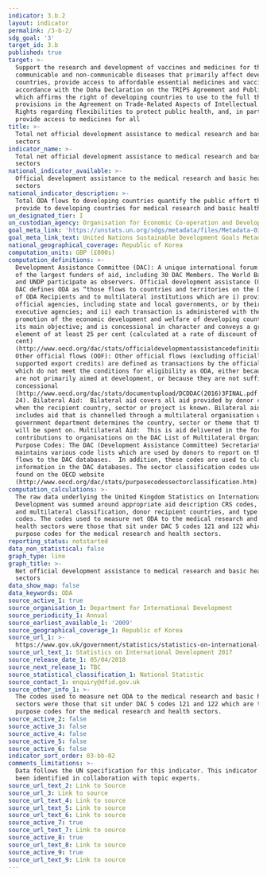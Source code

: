 ```yaml
---
indicator: 3.b.2
layout: indicator
permalink: /3-b-2/
sdg_goal: '3'
target_id: 3.b
published: true
target: >-
  Support the research and development of vaccines and medicines for the
  communicable and non‑communicable diseases that primarily affect developing
  countries, provide access to affordable essential medicines and vaccines, in
  accordance with the Doha Declaration on the TRIPS Agreement and Public Health,
  which affirms the right of developing countries to use to the full the
  provisions in the Agreement on Trade-Related Aspects of Intellectual Property
  Rights regarding flexibilities to protect public health, and, in particular,
  provide access to medicines for all
title: >-
  Total net official development assistance to medical research and basic health
  sectors
indicator_name: >-
  Total net official development assistance to medical research and basic health
  sectors
national_indicator_available: >-
  Official development assistance to the medical research and basic health
  sectors
national_indicator_description: >-
  Total ODA flows to developing countries quantify the public effort that donors
  provide to developing countries for medical research and basic health.
un_designated_tier: I
un_custodian_agency: Organisation for Economic Co-operation and Development (OECD)
goal_meta_link: 'https://unstats.un.org/sdgs/metadata/files/Metadata-03-0B-02.pdf'
goal_meta_link_text: United Nations Sustainable Development Goals Metadata (PDF 210 KB)
national_geographical_coverage: Republic of Korea
computation_units: GBP (£000s)
computation_definitions: >-
  Development Assistance Committee (DAC): A unique international forum of many
  of the largest funders of aid, including 30 DAC Members. The World Bank, IMF
  and UNDP participate as observers. Official development assistance (ODA): The
  DAC defines ODA as “those flows to countries and territories on the DAC List
  of ODA Recipients and to multilateral institutions which are i) provided by
  official agencies, including state and local governments, or by their
  executive agencies; and ii) each transaction is administered with the
  promotion of the economic development and welfare of developing countries as
  its main objective; and is concessional in character and conveys a grant
  element of at least 25 per cent (calculated at a rate of discount of 10 per
  cent)
  (http://www.oecd.org/dac/stats/officialdevelopmentassistancedefinitionandcoverage.htm).
  Other official flows (OOF): Other official flows (excluding officially
  supported export credits) are defined as transactions by the official sector
  which do not meet the conditions for eligibility as ODA, either because they
  are not primarily aimed at development, or because they are not sufficiently
  concessional
  (http://www.oecd.org/dac/stats/documentupload/DCDDAC(2016)3FINAL.pdf - Para
  24). Bilateral Aid:  Bilateral aid covers all aid provided by donor countries
  when the recipient country, sector or project is known. Bilateral aid also
  includes aid that is channelled through a multilateral organisation where the
  government department determines the country, sector or theme that the funds
  will be spent on. Multilateral Aid:  This is aid delivered in the form of core
  contributions to organisations on the DAC List of Multilateral Organisations. 
  Purpose Codes: The DAC (Development Assistance Committee) Secretariat
  maintains various code lists which are used by donors to report on their aid
  flows to the DAC databases.  In addition, these codes are used to classify
  information in the DAC databases. The sector classification codes used can be
  found on the OECD website
  (http://www.oecd.org/dac/stats/purposecodessectorclassification.htm).
computation_calculations: >-
  The raw data underlying the United Kingdom Statistics on International
  Development was summed around appropriate aid description CRS codes, bilateral
  and multilateral classification, donor recipient countries, and type of aid
  codes. The codes used to measure net ODA to the medical research and basic
  health sectors were those that sit under DAC 5 codes 121 and 122 which are the
  purpose codes for the medical research and health sectors.
reporting_status: notstarted
data_non_statistical: false
graph_type: line
graph_title: >-
  Net official development assistance to medical research and basic health
  sectors
data_show_map: false
data_keywords: ODA
source_active_1: true
source_organisation_1: Department for International Development
source_periodicity_1: Annual
source_earliest_available_1: '2009'
source_geographical_coverage_1: Republic of Korea
source_url_1: >-
  https://www.gov.uk/government/statistics/statistics-on-international-development-provisional-uk-aid-spend-2017
source_url_text_1: Statistics on International Development 2017
source_release_date_1: 05/04/2018
source_next_release_1: TBC
source_statistical_classification_1: National Statistic
source_contact_1: enquiry@dfid.gov.uk
source_other_info_1: >-
  The codes used to measure net ODA to the medical research and basic health
  sectors were those that sit under DAC 5 codes 121 and 122 which are the
  purpose codes for the medical research and health sectors.
source_active_2: false
source_active_3: false
source_active_4: false
source_active_5: false
source_active_6: false
indicator_sort_order: 03-bb-02
comments_limitations: >-
  Data follows the UN specification for this indicator. This indicator has not
  been identified in collaboration with topic experts.
source_url_text_2: Link to Source
source_url_3: Link to source
source_url_text_4: Link to source
source_url_text_5: Link to source
source_url_text_6: Link to source
source_active_7: true
source_url_text_7: Link to source
source_active_8: true
source_url_text_8: Link to source
source_active_9: true
source_url_text_9: Link to source
---
```

